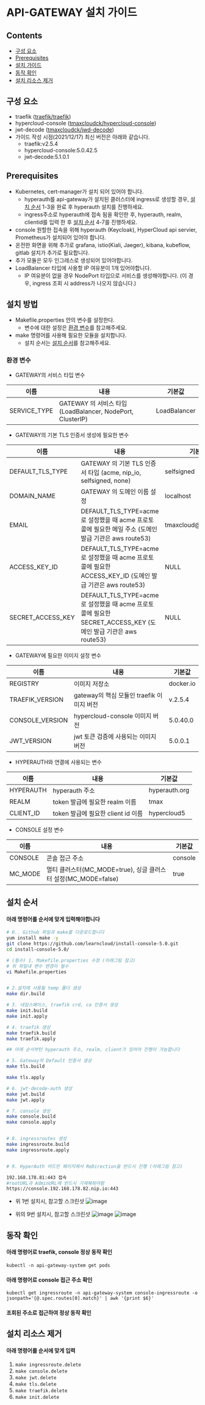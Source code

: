 
# API-GATEWAY 설치 가이드

## Contents
- [구성 요소](#구성-요소)
- [Prerequisites](#prerequisites)
- [설치 가이드](#설치-방법)
- [동작 확인](#동작-확인)
- [설치 리소스 제거](#설치-리소스-제거)

## 구성 요소
* traefik ([traefik/traefik](https://hub.docker.com/r/library/traefik/tags))
* hypercloud-console ([tmaxcloudck/hypercloud-console](https://hub.docker.com/r/tmaxcloudck/hypercloud-console/tags))
* jwt-decode ([tmaxcloudck/jwd-decode](https://hub.docker.com/r/tmaxcloudck/jwt-decode/tags))
* 가이드 작성 시점(2021/12/17) 최신 버전은 아래와 같습니다. 
    * traefik:v2.5.4
    * hypercloud-console:5.0.42.5
    * jwt-decode:5.1.0.1

## Prerequisites
* Kubernetes, cert-manager가 설치 되어 있어야 합니다.
  * hyperauth를 api-gateway가 설치된 클러스터에 ingress로 생성할 경우, [설치 순서](#설치-순서) 1-3을 완료 후 hyperauth 설치를 진행하세요. 
  * ingress주소로 hyperauth에 접속 됨을 확인한 후, hyperauth, realm, clientid를 입력 한 후 [설치 순서](#설치-순서) 4-7를 진행하세요. 
* console 원할한 접속을 위해 hyperauth (Keycloak), HyperCloud api servier, Prometheus가 설치되어 있어야 합니다.
* 온전한 화면을 위해 추가로 grafana, istio(Kiali, Jaeger), kibana, kubeflow, gitlab 설치가 추가로 필요합니다.
* 추가 모듈은 모두 인그레스로 생성되어 있어야합니다.
* LoadBalancer 타입에 사용할 IP 여유분이 1개 있어야합니다. 
  * IP 여유분이 없을 경우 NodePort 타입으로 서비스를 생성해야합니다. (이 경우, ingress 조회 시 address가 나오지 않습니다.)

## 설치 방법
* Makefile.properties 안의 변수를 설정한다. 
  * 변수에 대한 설정은 [환경 변수](#환경-변수)를 참고해주세요. 
* make 명령어를 사용해 필요한 모듈을 설치합니다.
  * 설치 순서는 [설치 순서](#설치-순서)를 참고해주세요. 

### 환경 변수
* GATEWAY의 서비스 타입 변수

이름 | 내용 | 기본값  
| --- | --- | ---
| SERVICE_TYPE | GATEWAY 의 서비스 타입 (LoadBalancer, NodePort, ClusterIP) | LoadBalancer 

* GATEWAY의 기본 TLS 인증서 생성에 필요한 변수

이름 | 내용 | 기본값
| --- | --- | ---
| DEFAULT_TLS_TYPE | GATEWAY 의 기본 TLS 인증서 타입 (acme, nip_io, selfsigned, none) | selfsigned 
| DOMAIN_NAME | GATEWAY 의 도메인 이름 설정 | localhost 
| EMAIL | DEFAULT_TLS_TYPE=acme 로 설정했을 때 acme 프로토콜에 필요한 메일 주소 (도메인 발급 기관은 aws route53)| tmaxcloud\@tmax.co.kr 
| ACCESS_KEY_ID | DEFAULT_TLS_TYPE=acme 로 설정했을 때 acme 프로토콜에 필요한 ACCESS_KEY_ID (도메인 발급 기관은 aws route53) | NULL 
| SECRET_ACCESS_KEY | DEFAULT_TLS_TYPE=acme 로 설정했을 때 acme 프로토콜에 필요한 SECRET_ACCESS_KEY (도메인 발급 기관은 aws route53) | NULL

* GATEWAY에 필요한 이미지 설정 변수

이름 | 내용 | 기본값
| --- | --- | ---
| REGISTRY | 이미지 저장소 | docker.io
| TRAEFIK_VERSION | gateway의 핵심 모듈인 traefik 이미지 버전 | v.2.5.4 
| CONSOLE_VERSION | hypercloud-console 이미지 버전 | 5.0.40.0
| JWT_VERSION | jwt 토큰 검증에 사용되는 이미지 버전 | 5.0.0.1 

* HYPERAUTH와 연결에 사용되는 변수

이름 | 내용 | 기본값
| --- | --- | ---
| HYPERAUTH | hyperauth 주소 | hyperauth.org 
| REALM | token 발급에 필요한 realm 이름 | tmax  
| CLIENT_ID | token 발급에 필요한 client id 이름 | hypercloud5 

* CONSOLE 설정 변수

이름 | 내용 | 기본값
| --- | --- | ---
| CONSOLE | 콘솔 접근 주소 | console 
| MC_MODE | 멀티 클러스터(MC_MODE=true), 싱글 클러스터 설정(MC_MODE=false) | true

## 설치 순서 
#### 아래 명령어를 순서에 맞게 입력해야합니다

```bash
# 0.. Github 파일과 make를 다운로드합니다
yum install make -y
git clone https://github.com/learncloud/install-console-5.0.git
cd install-console-5.0/

# (필수) 1. Makefile.properties 수정 (아래그림 참고)
# 위 파일내 변수 변경이 필수
vi Makefile.properties


# 2.설치에 사용될 temp 폴더 생성
make dir.build

# 3. 네임스페이스, traefik crd, ca 인증서 생성
make init.build
make init.apply

# 4. traefik 생성
make traefik.build
make traefik.apply

## 아래 순서부턴 hyperauth 주소, realm, client가 있어야 진행이 가능합니다

# 5. Gateway의 Default 인증서 생성
make tls.build

make tls.apply

# 6. jwt-decode-auth 생성
make jwt.build
make jwt.apply

# 7. console 생성
make console.build
make console.apply


# 8. ingressroutes 생성
make ingressroute.build
make ingressroute.apply


# 9. HyperAuth 어드민 페이지에서 ReDirection을 반드시 진행 (아래그림 참고)

192.168.178.81:443 접속
#rootURL과 AdminURL에 반드시 기재해줘야함
https://console.192.168.178.82.nip.io:443

```

* 위 1번 설치시, 참고할 스크린샷
   ![image](figure/Makefile-properties.png)

* 위의 9번 설치시, 참고할 스크린샷
   ![image](figure/9.11-config-hyperauth.png)
   ![image](figure/9.2-config-hyperauth.png)


## 동작 확인 
#### 아래 명령어로 traefik, console 정상 동작 확인 
`kubectl -n api-gateway-system get pods`
#### 아래 명령어로 console 접근 주소 확인 
`kubectl get ingressroute -n api-gateway-system console-ingressroute -o jsonpath='{@.spec.routes[0].match}' | awk '{print $6}'`
#### 조회된 주소로 접근하여 정상 동작 확인  

## 설치 리소스 제거 
#### 아래 명령어를 순서에 맞게 입력
1. `make ingressroute.delete`
2. `make console.delete`
3. `make jwt.delete`
4. `make tls.delete`
5. `make traefik.delete`
6. `make init.delete`
